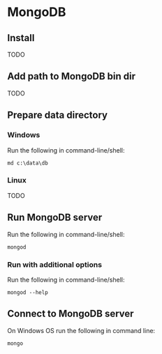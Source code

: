 # MongoDB #

## Install ##
TODO

## Add path to MongoDB bin dir ##
TODO

## Prepare data directory ##

### Windows ###
Run the following in command-line/shell:

    md c:\data\db

### Linux ###
TODO

## Run MongoDB server ##
Run the following in command-line/shell:

    mongod

### Run with additional options ###
Run the following in command-line/shell:

    mongod --help

## Connect to MongoDB server ##
On Windows OS run the following in command line:

    mongo
